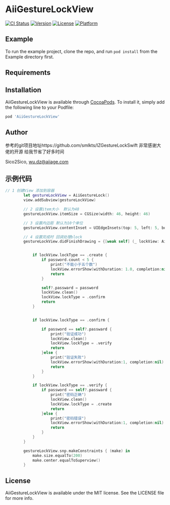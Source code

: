 # AiiGestureLockView

[![CI Status](http://img.shields.io/travis/Sico2Sico/AiiGestureLockView.svg?style=flat)](https://travis-ci.org/Sico2Sico/AiiGestureLockView)
[![Version](https://img.shields.io/cocoapods/v/AiiGestureLockView.svg?style=flat)](http://cocoapods.org/pods/AiiGestureLockView)
[![License](https://img.shields.io/cocoapods/l/AiiGestureLockView.svg?style=flat)](http://cocoapods.org/pods/AiiGestureLockView)
[![Platform](https://img.shields.io/cocoapods/p/AiiGestureLockView.svg?style=flat)](http://cocoapods.org/pods/AiiGestureLockView)

## Example

To run the example project, clone the repo, and run `pod install` from the Example directory first.

## Requirements

## Installation

AiiGestureLockView is available through [CocoaPods](http://cocoapods.org). To install
it, simply add the following line to your Podfile:

```ruby
pod 'AiiGestureLockView'
```

## Author

参考的git项目地址https://github.com/smlkts/IZGestureLockSwift  非常感谢大佬的开源 给我节省了好多时间

Sico2Sico, wu.dz@aiiage.com

## 示例代码

```swift
// 1 创建View 添加到容器
        let gestureLockView = AiiGestureLock()
        view.addSubview(gestureLockView)

        // 2 设置item大小  默认为48
        gestureLockView.itemSize = CGSize(width: 46, height: 46)

        // 3 设置内边距 默认为10个单位
        gestureLockView.contentInset = UIEdgeInsets(top: 5, left: 5, bottom: 5, right: 5)

        // 4 设置完成时 回调处理block
        gestureLockView.didFinishDrawing = {[weak self] (_ lockView: AiiGestureLock, _ password: String) in


            if lockView.lockType == .create {
                if password.count < 5 {
                    print("不能小于五个数")
                    lockView.errorShow(withDuration: 1.0, completion:nil)
                    return
                }

                self?.passward = password
                lockView.clean()
                lockView.lockType = .confirm
                return
            }


            if lockView.lockType == .confirm {

                if password == self?.passward {
                    print("验证成功")
                    lockView.clean()
                    lockView.lockType = .verify
                    return
                }else {
                    print("验证失败")
                    lockView.errorShow(withDuration:1, completion:nil)
                    return
                }
            }

            if lockView.lockType == .verify {
                if password == self?.passward {
                    print("密码正确")
                    lockView.clean()
                    lockView.lockType = .create
                    return
                }else {
                    print("密码错误")
                    lockView.errorShow(withDuration:1, completion:nil)
                    return
                }
            }
        }

        gestureLockView.snp.makeConstraints { (make) in
            make.size.equalTo(200)
            make.center.equalToSuperview()
        }
```





## License

AiiGestureLockView is available under the MIT license. See the LICENSE file for more info.
